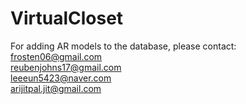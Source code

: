 # VirtualCloset

For adding AR models to the database, please contact:\
frosten06@gmail.com\
reubenjohns17@gmail.com\
leeeun5423@naver.com\
arijitpal.jit@gmail.com

